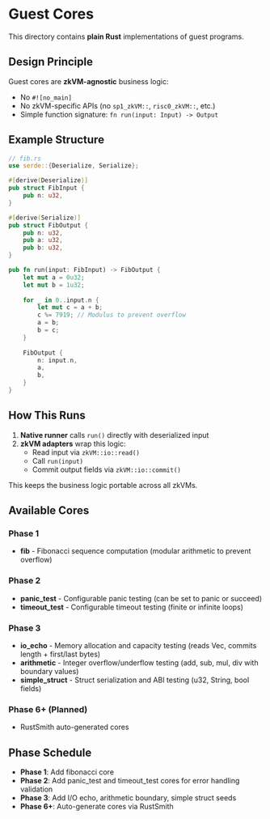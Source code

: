 # Guest Cores

This directory contains **plain Rust** implementations of guest programs.

## Design Principle

Guest cores are **zkVM-agnostic** business logic:
- No `#![no_main]`
- No zkVM-specific APIs (no `sp1_zkVM::`, `risc0_zkVM::`, etc.)
- Simple function signature: `fn run(input: Input) -> Output`

## Example Structure

```rust
// fib.rs
use serde::{Deserialize, Serialize};

#[derive(Deserialize)]
pub struct FibInput {
    pub n: u32,
}

#[derive(Serialize)]
pub struct FibOutput {
    pub n: u32,
    pub a: u32,
    pub b: u32,
}

pub fn run(input: FibInput) -> FibOutput {
    let mut a = 0u32;
    let mut b = 1u32;
    
    for _ in 0..input.n {
        let mut c = a + b;
        c %= 7919; // Modulus to prevent overflow
        a = b;
        b = c;
    }
    
    FibOutput {
        n: input.n,
        a,
        b,
    }
}
```

## How This Runs

1. **Native runner** calls `run()` directly with deserialized input
2. **zkVM adapters** wrap this logic:
   - Read input via `zkVM::io::read()`
   - Call `run(input)`
   - Commit output fields via `zkVM::io::commit()`

This keeps the business logic portable across all zkVMs.

## Available Cores

### Phase 1
- **fib** - Fibonacci sequence computation (modular arithmetic to prevent overflow)

### Phase 2
- **panic_test** - Configurable panic testing (can be set to panic or succeed)
- **timeout_test** - Configurable timeout testing (finite or infinite loops)

### Phase 3
- **io_echo** - Memory allocation and capacity testing (reads Vec<u8>, commits length + first/last bytes)
- **arithmetic** - Integer overflow/underflow testing (add, sub, mul, div with boundary values)
- **simple_struct** - Struct serialization and ABI testing (u32, String, bool fields)

### Phase 6+ (Planned)
- RustSmith auto-generated cores

## Phase Schedule

- **Phase 1**: Add fibonacci core
- **Phase 2**: Add panic_test and timeout_test cores for error handling validation
- **Phase 3**: Add I/O echo, arithmetic boundary, simple struct seeds
- **Phase 6+**: Auto-generate cores via RustSmith


